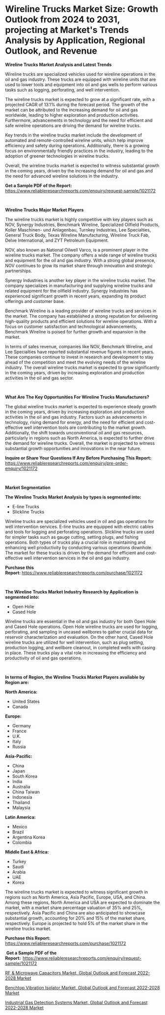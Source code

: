 <p><h1>Wireline Trucks Market Size: Growth Outlook from 2024 to 2031, projecting at Market's Trends Analysis by Application, Regional Outlook, and Revenue</h1></p><p><strong>Wireline Trucks Market Analysis and Latest Trends</strong></p>
<p><p>Wireline trucks are specialized vehicles used for wireline operations in the oil and gas industry. These trucks are equipped with wireline units that are used to lower tools and equipment into oil and gas wells to perform various tasks such as logging, perforating, and well intervention.</p><p>The wireline trucks market is expected to grow at a significant rate, with a projected CAGR of 13.1% during the forecast period. The growth of the market can be attributed to the increasing demand for oil and gas worldwide, leading to higher exploration and production activities. Furthermore, advancements in technology and the need for efficient and safe wireline operations are driving the demand for wireline trucks.</p><p>Key trends in the wireline trucks market include the development of automated and remote-controlled wireline units, which help improve efficiency and safety during operations. Additionally, there is a growing focus on environmentally friendly practices in the industry, leading to the adoption of greener technologies in wireline trucks.</p><p>Overall, the wireline trucks market is expected to witness substantial growth in the coming years, driven by the increasing demand for oil and gas and the need for advanced wireline solutions in the industry.</p></p>
<p><strong>Get a Sample PDF of the Report:&nbsp;</strong> <a href="https://www.reliableresearchreports.com/enquiry/request-sample/1021172">https://www.reliableresearchreports.com/enquiry/request-sample/1021172</a></p>
<p>&nbsp;</p>
<p><strong>Wireline Trucks Major Market Players</strong></p>
<p><p>The wireline trucks market is highly competitive with key players such as NOV, Synergy Industries, Benchmark Wireline, Specialized Oilfield Products, Koller Maschinen- und Anlagenbau, Turnkey Industries, Lee Specialties, General Truck Body, Texas Wireline Manufacturing, Wireline Truck Fab, Delve International, and ZYT Petroleum Equipment. </p><p>NOV, also known as National Oilwell Varco, is a prominent player in the wireline trucks market. The company offers a wide range of wireline trucks and equipment for the oil and gas industry. With a strong global presence, NOV continues to grow its market share through innovation and strategic partnerships.</p><p>Synergy Industries is another key player in the wireline trucks market. The company specializes in manufacturing and supplying wireline trucks and related equipment for the oilfield industry. Synergy Industries has experienced significant growth in recent years, expanding its product offerings and customer base.</p><p>Benchmark Wireline is a leading provider of wireline trucks and services in the market. The company has established a strong reputation for delivering high-quality products and efficient solutions for wireline operations. With a focus on customer satisfaction and technological advancements, Benchmark Wireline is poised for further growth and expansion in the market.</p><p>In terms of sales revenue, companies like NOV, Benchmark Wireline, and Lee Specialties have reported substantial revenue figures in recent years. These companies continue to invest in research and development to stay ahead of the competition and meet the evolving needs of the wireline industry. The overall wireline trucks market is expected to grow significantly in the coming years, driven by increasing exploration and production activities in the oil and gas sector.</p></p>
<p>&nbsp;</p>
<p><strong>What Are The Key Opportunities For Wireline Trucks Manufacturers?</strong></p>
<p><p>The global wireline trucks market is expected to experience steady growth in the coming years, driven by increasing exploration and production activities in the oil and gas industry. Factors such as advancements in technology, rising demand for energy, and the need for efficient and cost-effective well intervention tools are contributing to the market growth. Additionally, the shift towards unconventional oil and gas resources, particularly in regions such as North America, is expected to further drive the demand for wireline trucks. Overall, the market is projected to witness substantial growth opportunities and innovations in the near future.</p></p>
<p><strong>Inquire or Share Your Questions If Any Before Purchasing This Report:</strong> <a href="https://www.reliableresearchreports.com/enquiry/pre-order-enquiry/1021172">https://www.reliableresearchreports.com/enquiry/pre-order-enquiry/1021172</a></p>
<p>&nbsp;</p>
<p><strong>Market Segmentation</strong></p>
<p><strong>The Wireline Trucks Market Analysis by types is segmented into:</strong></p>
<p><ul><li>E-line Trucks</li><li>Slickline Trucks</li></ul></p>
<p><p>Wireline trucks are specialized vehicles used in oil and gas operations for well intervention services. E-line trucks are equipped with electric cables and tools for logging and perforating operations. Slickline trucks are used for simpler tasks such as gauge cutting, setting plugs, and fishing operations. Both types of trucks play a crucial role in maintaining and enhancing well productivity by conducting various operations downhole. The market for these trucks is driven by the demand for efficient and cost-effective well intervention services in the oil and gas industry.</p></p>
<p><strong>Purchase this Report:&nbsp;</strong><a href="https://www.reliableresearchreports.com/purchase/1021172">https://www.reliableresearchreports.com/purchase/1021172</a></p>
<p>&nbsp;</p>
<p><strong>The Wireline Trucks Market Industry Research by Application is segmented into:</strong></p>
<p><ul><li>Open Hole</li><li>Cased Hole</li></ul></p>
<p><p>Wireline trucks are essential in the oil and gas industry for both Open Hole and Cased Hole operations. Open Hole wireline trucks are used for logging, perforating, and sampling in uncased wellbores to gather crucial data for reservoir characterization and evaluation. On the other hand, Cased Hole wireline trucks are utilized for well intervention, such as plug setting, production logging, and wellbore cleanout, in completed wells with casing in place. These trucks play a vital role in increasing the efficiency and productivity of oil and gas operations.</p></p>
<p>&nbsp;</p>
<p><strong>In terms of Region, the Wireline Trucks Market Players available by Region are:</strong></p>
<p>
    <p> <strong> North America: </strong>
        <ul>
            <li>United States</li>
            <li>Canada</li>
        </ul>
        </p> 
    <p> <strong> Europe: </strong>
        <ul>
            <li>Germany</li>
            <li>France</li>
            <li>U.K.</li>
            <li>Italy</li>
            <li>Russia</li>
        </ul>
        </p> 
    <p> <strong> Asia-Pacific: </strong>
        <ul>
            <li>China</li>
            <li>Japan</li>
            <li>South Korea</li>
            <li>India</li>
            <li>Australia</li>
            <li>China Taiwan</li>
            <li>Indonesia</li>
            <li>Thailand</li>
            <li>Malaysia</li>
        </ul>
        </p> 
    <p> <strong> Latin America: </strong>
        <ul>
            <li>Mexico</li>
            <li>Brazil</li>
            <li>Argentina Korea</li>
            <li>Colombia</li>
        </ul>
        </p> 
    <p> <strong> Middle East & Africa: </strong>
        <ul>
            <li>Turkey</li>
            <li>Saudi</li>
            <li>Arabia</li>
            <li>UAE</li>
            <li>Korea</li>
        </ul>
    </p>
    </p>
<p><p>The wireline trucks market is expected to witness significant growth in regions such as North America, Asia Pacific, Europe, USA, and China. Among these regions, North America and USA are expected to dominate the market, with a market share percentage valuation of 35% and 25%, respectively. Asia Pacific and China are also anticipated to showcase substantial growth, accounting for 20% and 15% of the market share, respectively. Europe is projected to hold 5% of the market share in the wireline trucks market.</p></p>
<p><strong>Purchase this Report: </strong><a href="https://www.reliableresearchreports.com/purchase/1021172">https://www.reliableresearchreports.com/purchase/1021172</a></p>
<p>&nbsp;<strong>Get a Sample PDF of the Report:&nbsp;&nbsp;</strong><a href="https://www.reliableresearchreports.com/enquiry/request-sample/1021172">https://www.reliableresearchreports.com/enquiry/request-sample/1021172</a></p>
<p><strong></strong></p>
<p><p><a href="https://view.publitas.com/reportprime-1/decoding-the-rf-microwave-capacitors-market-global-outlook-and-forecast-2022-2028-market-a-deep-dive-into-the-latest-market-trends-market-segmentation-and-competitive-analysis/">RF & Microwave Capacitors Market, Global Outlook and Forecast 2022-2028 Market</a></p><p><a href="https://view.publitas.com/reportprime-1/benchtop-vibration-isolator-market-global-outlook-and-forecast-2022-2028-market-research-report-provides-thorough-industry-overview-which-offers-an-in-depth-analysis-of-product-trends-and-new-market-divisions/">Benchtop Vibration Isolator Market, Global Outlook and Forecast 2022-2028 Market</a></p><p><a href="https://view.publitas.com/reportprime-1/industrial-gas-detection-systems-market-global-outlook-and-forecast-2022-2028-market-research-report-unlocks-analysis-on-the-market-financial-status-market-size-and-market-revenue-upto-2030/">Industrial Gas Detection Systems Market, Global Outlook and Forecast 2022-2028 Market</a></p></p>